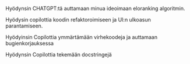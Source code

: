 Hyödynsin CHATGPT:tä auttamaan minua ideoimaan eloranking algoritmin.

Hyödysin copilottia koodin refaktoroimiseen ja UI:n ulkoasun parantamiseen.

Hyödyinsin Copilottia ymmärtämään virhekoodeja ja auttamaan bugienkorjauksessa

Hyödynsin Copilottia tekemään docstringejä